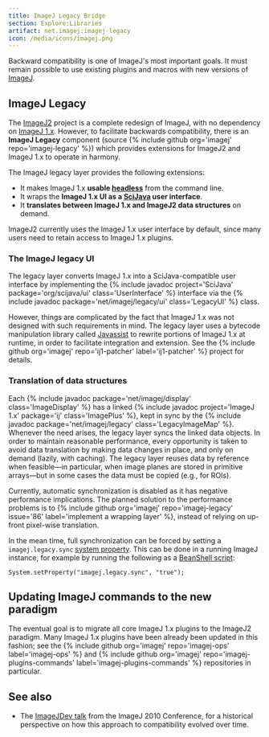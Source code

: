 ```yaml
---
title: ImageJ Legacy Bridge
section: Explore:Libraries
artifact: net.imagej:imagej-legacy
icon: /media/icons/imagej.png
---
```


Backward compatibility is one of ImageJ's most important goals. It must remain possible to use existing plugins and macros with new versions of [ImageJ](/software/imagej).

## ImageJ Legacy

The [ImageJ2](/software/imagej2) project is a complete redesign of ImageJ, with no dependency on [ImageJ 1.x](/software/imagej-1.x). However, to facilitate backwards compatibility, there is an **ImageJ Legacy** component (source {% include github org='imagej' repo='imagej-legacy' %}) which provides extensions for ImageJ2 and ImageJ 1.x to operate in harmony.

The ImageJ legacy layer provides the following extensions:

-   It makes ImageJ 1.x **usable [headless](/learn/headless)** from the command line.
-   It wraps the **ImageJ 1.x UI as a [SciJava](/libs/scijava) user interface**.
-   It **translates between ImageJ 1.x and ImageJ2 data structures** on demand.

ImageJ2 currently uses the ImageJ 1.x user interface by default, since many users need to retain access to ImageJ 1.x plugins.

### The ImageJ legacy UI

The legacy layer converts ImageJ 1.x into a SciJava-compatible user interface by implementing the {% include javadoc project='SciJava' package='org/scijava/ui' class='UserInterface' %} interface via the {% include javadoc package='net/imagej/legacy/ui' class='LegacyUI' %} class.

However, things are complicated by the fact that ImageJ 1.x was not designed with such requirements in mind. The legacy layer uses a bytecode manipulation library called [Javassist](/develop/javassist) to rewrite portions of ImageJ 1.x at runtime, in order to facilitate integration and extension. See the {% include github org='imagej' repo='ij1-patcher' label='ij1-patcher' %} project for details.

### Translation of data structures

Each {% include javadoc package='net/imagej/display' class='ImageDisplay' %} has a linked {% include javadoc project='ImageJ 1.x' package='ij' class='ImagePlus' %}, kept in sync by the {% include javadoc package='net/imagej/legacy' class='LegacyImageMap' %}. Whenever the need arises, the legacy layer syncs the linked data objects. In order to maintain reasonable performance, every opportunity is taken to avoid data translation by making data changes in place, and only on demand (lazily, with caching). The legacy layer reuses data by reference when feasible—in particular, when image planes are stored in primitive arrays—but in some cases the data must be copied (e.g., for ROIs).

Currently, automatic synchronization is disabled as it has negative performance implications. The planned solution to the performance problems is to {% include github org='imagej' repo='imagej-legacy' issue='86' label='implement a wrapping layer' %}, instead of relying on up-front pixel-wise translation.

In the mean time, full synchronization can be forced by setting a `imagej.legacy.sync` [system property](https://docs.oracle.com/javase/tutorial/essential/environment/sysprop.html). This can be done in a running ImageJ instance, for example by running the following as a [BeanShell script](/scripting/beanshell):

    System.setProperty("imagej.legacy.sync", "true");

## Updating ImageJ commands to the new paradigm

The eventual goal is to migrate all core ImageJ 1.x plugins to the ImageJ2 paradigm. Many ImageJ 1.x plugins have been already been updated in this fashion; see the {% include github org='imagej' repo='imagej-ops' label='imagej-ops' %} and {% include github org='imagej' repo='imagej-plugins-commands' label='imagej-plugins-commands' %} repositories in particular.

## See also

-   The [ImageJDev talk](https://conference.imagej.net/2010/curtis-rueden/2010-10-27-ImageJDev.pdf) from the ImageJ 2010 Conference, for a historical perspective on how this approach to compatibility evolved over time.
